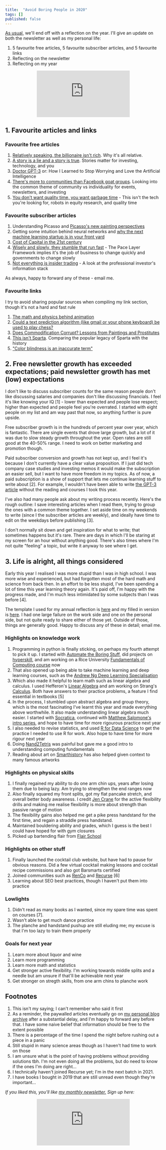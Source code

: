 ```yaml
---
title:  "Avoid Boring People in 2020"  
tags: []
published: false
---
```


[As usual,](https://avoidboringpeople.substack.com/p/avoid-boring-people-even-more-in "2019") we'll end off with a reflection on the year. I'll give an update on both the newsletter as well as my personal life:

1. 5 favourite free articles, 5 favourite subscriber articles, and 5 favourite links
2. Reflecting on the newsletter
3. Reflecting on my year

<style>
      .iframe-container {
        overflow: hidden;        
        padding-top: 50%; <!-- Calculated from the aspect ration of the content (in case of 16:9 it is 9/16= 0.5625) -->
        position: relative;
      }
      .iframe-container iframe { 
         border: 0;
         height: 100%; <!-- Finally, width and height are set to 100% so the iframe takes up 100% of the containers space. -->
         left: 0;
         position: absolute;
         top: 0;
         width: 100%;
         display: block;
         margin: 0 auto; <!-- center image -->
      }
      <!-- 4x3 Aspect Ratio -->
      .iframe-container-4x3 {
        padding-top: 75%;
      }
</style> 

<div class="iframe-container-4x3">
  <p align="center"><iframe src="https://avoidboringpeople.substack.com/embed" frameborder="0" scrolling="no"> </iframe></p>
</div>

## 1. Favourite articles and links

### Favourite free articles

1. [Relatively speaking, the billionaire isn't rich](https://avoidboringpeople.substack.com/p/relatively-speaking-the-billionaire "relative"). Why it's all relative.
2. [A story is a lie and a story is true](https://avoidboringpeople.substack.com/p/a-story-is-a-lie-and-a-story-is-true "story"). Stories matter for investing, technology, and you
3. [Doctor GPT-3](https://avoidboringpeople.substack.com/p/doctor-gpt-3 "gpt") or: How I Learned to Stop Worrying and Love the Artificial Intelligence
4. [There's more to communities than Facebook goat groups](https://avoidboringpeople.substack.com/p/theres-more-to-communities-than-facebook "fb"). Looking into the common theme of community vs individuality for events, newsletters, and investing
5. [You don't want quality time, you want garbage time](https://avoidboringpeople.substack.com/p/you-dont-want-quality-time-you-want "time") - This isn't the tech you're looking for, robots in equity research, and quality time

### Favourite subscriber articles

1. Understanding Picasso and [Picasso's new painting perspectives](https://avoidboringpeople.substack.com/p/picassos-new-painting-perspectives "picasso")
2. Getting some intuition behind neural networks and [why the next machine learning startup is in your front yard](https://avoidboringpeople.substack.com/p/the-next-machine-learning-startup "ml")
3. [Cost of Capital in the 21st century](https://avoidboringpeople.substack.com/p/cost-of-capital-in-the-21st-century "21")
4. [Wisely and slowly, they stumble that run fast](https://avoidboringpeople.substack.com/p/wisely-and-slow-they-stumble-that "wise") - The Pace Layer Framework implies it's the job of business to change quickly and governments to change slowly
5. [Not everything is insider trading](https://avoidboringpeople.substack.com/p/not-everything-is-insider-trading "insider") - A look at the professional investor's information stack

As always, happy to forward any of these - email me.

### Favourite links

I try to avoid sharing popular sources when compiling my link section, though it's not a hard and fast rule

1. [The math and physics behind animation](http://acko.net/blog/animate-your-way-to-glory/ "acko")
2. [Could a text prediction algorithm (like gmail or your phone keyboard) be used to play chess?](https://slatestarcodex.com/2020/01/06/a-very-unlikely-chess-game/ "ssc")
3. [Does Commodification Corrupt? Lessons from Paintings and Prostitutes](https://scholarship.shu.edu/cgi/viewcontent.cgi?article=1732&context=shlr "paint")
4. [This isn't Sparta](https://acoup.blog/2019/08/16/collections-this-isnt-sparta-part-i-spartan-school/ "sparta"). Comparing the popular legacy of Sparta with the history
5. ["Color blindness is an inaccurate term"](https://commandcenter.blogspot.com/2020/09/color-blindness-is-inaccurate-term.html "color")

## 2. Free newsletter growth has exceeded expectations; paid newsletter growth has met (low) expectations

I don't like to discuss subscriber counts for the same reason people don't like discussing salaries and companies don't like discussing financials. I feel it's like knowing your IQ \[1\] - lower than expected and people lose respect; higher than expected and people feel you're overrated. I started with eight people on my list and am way past that now, so anything further is pure upside.

Free subscriber growth is in the hundreds of percent year over year, which is fantastic. There are single events that drove large growth, but a lot of it was due to slow steady growth throughout the year. Open rates are still good at the 40-50% range. I need to work on better marketing and promotion though.

Paid subscriber conversion and growth has not kept up, and I feel it's because I don't currently have a clear value proposition. If I just did tech company case studies and investing memos it would make the subscription an easier sell, but I want to have more freedom in my topics. As of now, a paid subscription is a show of support that lets me continue learning stuff to write about \[2\]. For example, I wouldn't have been able to write [the GPT-3 article](https://avoidboringpeople.substack.com/p/doctor-gpt-3 "gpt") without the reading and courses I took this year. 

I've also had many people ask about my writing process recently. Here's the rough outline: I save interesting articles when I read them, trying to group the ones with a common theme together. I set aside time on my weekends to write (since I the subscriber articles are weekly), and ideally have time to edit on the weekdays before publishing \[3\].

I don't normally sit down and get inspiration for what to write; that sometimes happens but it's rare. There are days in which I'll be staring at my screen for an hour without anything good. There's also times where I'm not quite "feeling" a topic, but write it anyway to see where I get.

## 3. Life is alright, all things considered

Early this year I realised I was more stupid than I was in high school. I was more wise and experienced, but had forgotten most of the hard math and science from back then. In an effort to be less stupid, I've been spending a lot of time this year learning theory again. It's paid off, I'm happy with the progress made, and I'm much less intimidated by some subjects than I was before \[4\]. 

The template I used for my annual reflection is [here](https://docs.google.com/document/d/1ELDU8AVEbiuEjtuBWnTVT1vWdsup1-7mUWiPLafaFAE/edit?usp=sharing "template") and my filled in version is [here](https://docs.google.com/document/d/1aIHh8DitZEi7GrJHfWLW9F7cdZJRnIKjn5vHO__-9V0/edit?usp=sharing "abp"). I had one large failure on the work side and one on the personal side, but not quite ready to share either of those yet. Outside of those, things are generally good. Happy to discuss any of these in detail; email me.

### Highlights on knowledge work

1. Programming in python is finally sticking, on perhaps my fourth attempt to pick it up. I started with [Automate the Boring Stuff](https://automatetheboringstuff.com/ "ABS"), did projects on [hyperskill](https://hyperskill.org/curriculum "hyperskill"), and am working on a Rice University [Fundamentals of Computing course](https://www.coursera.org/specializations/computer-fundamentals "rice") now
2. That also opened up being able to take machine learning and deep learning courses, such as the [Andrew Ng Deep Learning Specialisation](https://www.coursera.org/specializations/deep-learning "DL")
3. Which also made it helpful to learn math such as linear algebra and calculus. I used Hefferon's [Linear Algebra](https://hefferon.net/linearalgebra/ "Hefferon") and am working on Strang's [Calculus](https://ocw.mit.edu/resources/res-18-001-calculus-online-textbook-spring-2005/textbook/ "Calc"). Both have answers to their practice problems, a feature I find essential in textbooks \[5\]
4. In the process, I stumbled upon abstract algebra and group theory, which is the most fascinating I've learnt this year and made everything above worthwhile. It also made understanding linear algebra much easier. I started with [Socratica](https://www.youtube.com/watch?v=IP7nW_hKB7I&list=PLi01XoE8jYoi3SgnnGorR_XOW3IcK-TP6 "Socratica"), continued with [Matthew Salomone's intro series](https://www.youtube.com/watch?v=vFNbtB6Y4v4 "matt"), and hope to have time for more rigourous practice next year 
5. I also needed to revise statistics, and used [R for Data Science](https://r4ds.had.co.nz/ "r") to get the practice I needed to use R for work. Also hope to have time for more rigour next year
6. Doing [Nand2Tetris](https://www.coursera.org/learn/build-a-computer "nand") was painful but gave me a good intro to understanding computing fundamentals
7. Reading about art on [Smarthistory](https://smarthistory.org/ "art") has also helped given context to many famous artworks

### Highlights on physical skills

1. I finally regained my ability to do one arm chin ups, years after losing them due to being lazy. Am trying to strengthen the end ranges now
2. Also finally squared my front splits, got my flat pancake stretch, and overall better body awareness. I credit [Jen Crane](https://www.instagram.com/cirque_physio/ "cirque") for the active flexibility drills and making me realise flexibility is more about strength than passive range of motion
3. The flexibility gains also helped me get a pike press handstand for the first time, and regain a straddle press handstand. 
4. Maintained bouldering ability and grades, which I guess is the best I could have hoped for with gym closures
5. Picked up bartending flair from [Flair School](https://www.youtube.com/watch?v=sJZSMlIRlhQ "flair")

### Highlights on other stuff

1. Finally launched the cocktail club website, but have had to pause for obvious reasons. Did a few virtual cocktail making lessons and cocktail recipe commissions and also got Barsmarts certified
2. Joined communities such as [RenCo](https://www.renaissancecollective.co/ "RenCo") and [Recurse](http://recurse.com/ "Recurse") \[6\]
3. Learning about SEO best practices, though I haven't put them into practice

### Lowlights

1. Didn't read as many books as I wanted, since my spare time was spent on courses \[7\]. 
2. Wasn't able to get much dance practice
3. The planche and handstand pushup are still eluding me; my excuse is that I'm too lazy to train them properly

### Goals for next year

1. Learn more about liquor and wine
2. Learn more programming
3. Learn more math and statistics 
4. Get stronger active flexibility. I'm working towards middle splits and a needle but am unsure if that'll be achievable next year 
5. Get stronger on stregth skills, from one arm chins to planche work

## Footnotes

1. This isn't my saying; I can't remember who said it first
2. As a reminder, the paywalled articles eventually go on [my personal blog archive](https://www.leonlinsx.com/ "leon") after a substantial delay, and I'm happy to forward any before that. I have some naive belief that information should be free to the extent possible
3. There is a percentage of the time I spend the night before rushing out a piece in a panic
4. Still stupid in many science areas though as I haven't had time to work on those
5. I am unsure what is the point of having problems without providing solutions tbh. I'm not even doing all the problems, but do need to know if the ones I'm doing are right...
6. I technically haven't joined Recurse yet; I'm in the next batch in 2021.
7. I have books I bought in 2019 that are still unread even though they're important...

*If you liked this, you'll like [my monthly newsletter.](https://avoidboringpeople.substack.com/ "ABP") Sign up here:*

<div class="iframe-container-4x3">
  <p align="center"><iframe src="https://avoidboringpeople.substack.com/embed" frameborder="0" scrolling="no"> </iframe></p>
</div>
